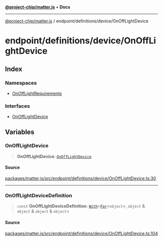 [**@project-chip/matter.js**](../../../../README.md) • **Docs**

***

[@project-chip/matter.js](../../../../modules.md) / endpoint/definitions/device/OnOffLightDevice

# endpoint/definitions/device/OnOffLightDevice

## Index

### Namespaces

- [OnOffLightRequirements](namespaces/OnOffLightRequirements/README.md)

### Interfaces

- [OnOffLightDevice](interfaces/OnOffLightDevice.md)

## Variables

### OnOffLightDevice

> **OnOffLightDevice**: [`OnOffLightDevice`](interfaces/OnOffLightDevice.md)

#### Source

[packages/matter.js/src/endpoint/definitions/device/OnOffLightDevice.ts:30](https://github.com/project-chip/matter.js/blob/7a8cbb56b87d4ccf34bec5a9a95ab40a1711324f/packages/matter.js/src/endpoint/definitions/device/OnOffLightDevice.ts#L30)

***

### OnOffLightDeviceDefinition

> `const` **OnOffLightDeviceDefinition**: [`With`](../../../../node/export/-internal-/README.md#withbsb)\<[`For`](../../../../behavior/cluster/export/-internal-/namespaces/EndpointType/README.md#fort)\<`object`\>, `object` & `object` & `object` & `object`\>

#### Source

[packages/matter.js/src/endpoint/definitions/device/OnOffLightDevice.ts:104](https://github.com/project-chip/matter.js/blob/7a8cbb56b87d4ccf34bec5a9a95ab40a1711324f/packages/matter.js/src/endpoint/definitions/device/OnOffLightDevice.ts#L104)
